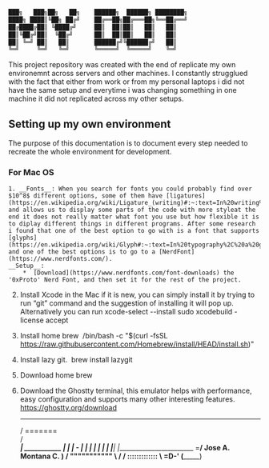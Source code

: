 ```bash
███╗   ███╗██╗   ██╗    ██████╗  ██████╗ ████████╗
████╗ ████║╚██╗ ██╔╝    ██╔══██╗██╔═══██╗╚══██╔══╝
██╔████╔██║ ╚████╔╝     ██║  ██║██║   ██║   ██║   
██║╚██╔╝██║  ╚██╔╝      ██║  ██║██║   ██║   ██║   
██║ ╚═╝ ██║   ██║       ██████╔╝╚██████╔╝   ██║   
╚═╝     ╚═╝   ╚═╝       ╚═════╝  ╚═════╝    ╚═╝   
```
                                                                                         
This project repository was created with the end of replicate my own environemnt across servers and other machines. I constantly strugglued with the fact that either from work or from my personal laptops i did not have the same setup and everytime i was changing something in one machine it did not replicated across my other setups.
## Setting up my own environment

The purpose of this documentation is to document every step needed to recreate the whole environment for development.

### For Mac OS

	1. __Fonts__: When you search for fonts you could probably find over $10^8$ different options, some of them have [ligatures](https://en.wikipedia.org/wiki/Ligature_(writing)#:~:text=In%20writing%20and%20typography%2C%20a,joined%20for%20the%20second%20ligature.) and allows us to display some parts of the code with more styleat the end it does not really matter what font you use but how flexible it is to diplay different things in different programs. After some research i found that one of the best option to go with is a font that supports [glyphs](https://en.wikipedia.org/wiki/Glyph#:~:text=In%20typography%2C%20a%20glyph%20is,an%20element%20of%20written%20language.) and one of the best options is to go to a [NerdFont](https://www.nerdfonts.com/).
	__Setup__:
		*  [Download](https://www.nerdfonts.com/font-downloads) the '0xProto' Nerd Font, and then set it for the rest of the project. 
2. Install Xcode in the Mac if it is new, you can simply install it by trying to run “git” command and the suggestion of installing it will pop up. Alternatively you can  run
xcode-select --install
sudo xcodebuild -license accept 
3. Install home brew  /bin/bash -c "$(curl -fsSL https://raw.githubusercontent.com/Homebrew/install/HEAD/install.sh)" 
4. Install lazy git.    brew install lazygit  
5. Download home brew 
6. Download the Ghostty terminal, this emulator helps with performance, easy configuration and supports many other interesting features. https://ghostty.org/download


     _________
    / ======= \
   / __________\
  | ___________ |
  | | -       | |
  | |         | |
  | |_________| |________________________
  \=____________/   Jose A. Montana C.   )
  / """"""""""" \                       /
 / ::::::::::::: \                  =D-'
(_________________)
